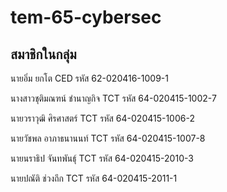 # tem-65-cybersec

## สมาชิกในกลุ่ม
นายอิ่ม 	    ยกโต 		    CED รหัส 62-020416-1009-1

นางสาวชุติมณฑน์	ชำนาญกิจ	TCT	รหัส 64-020415-1002-7

นายวราวุฒิ		ศิรศาสตร์	    TCT	รหัส 64-020415-1006-2

นายวัชพล	  อาภาธนานนท์  TCT รหัส 64-020415-1007-8

นายนราธิป	   จันทพันธุ์	    TCT	รหัส 64-020415-2010-3

นายปณัติ		ช่วงถึก		     TCT รหัส 64-020415-2011-1




